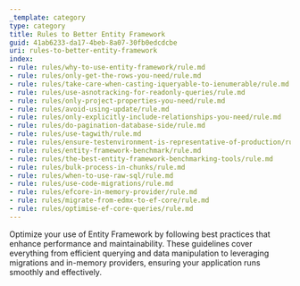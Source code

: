 ```yaml
---
_template: category
type: category
title: Rules to Better Entity Framework
guid: 41ab6233-da17-4beb-8a07-30fb0edcdcbe
uri: rules-to-better-entity-framework
index:
- rule: rules/why-to-use-entity-framework/rule.md
- rule: rules/only-get-the-rows-you-need/rule.md
- rule: rules/take-care-when-casting-iqueryable-to-ienumerable/rule.md
- rule: rules/use-asnotracking-for-readonly-queries/rule.md
- rule: rules/only-project-properties-you-need/rule.md
- rule: rules/avoid-using-update/rule.md
- rule: rules/only-explicitly-include-relationships-you-need/rule.md
- rule: rules/do-pagination-database-side/rule.md
- rule: rules/use-tagwith/rule.md
- rule: rules/ensure-testenvironment-is-representative-of-production/rule.md
- rule: rules/entity-framework-benchmark/rule.md
- rule: rules/the-best-entity-framework-benchmarking-tools/rule.md
- rule: rules/bulk-process-in-chunks/rule.md
- rule: rules/when-to-use-raw-sql/rule.md
- rule: rules/use-code-migrations/rule.md
- rule: rules/efcore-in-memory-provider/rule.md
- rule: rules/migrate-from-edmx-to-ef-core/rule.md
- rule: rules/optimise-ef-core-queries/rule.md
---
```


Optimize your use of Entity Framework by following best practices that enhance performance and maintainability. These guidelines cover everything from efficient querying and data manipulation to leveraging migrations and in-memory providers, ensuring your application runs smoothly and effectively.
